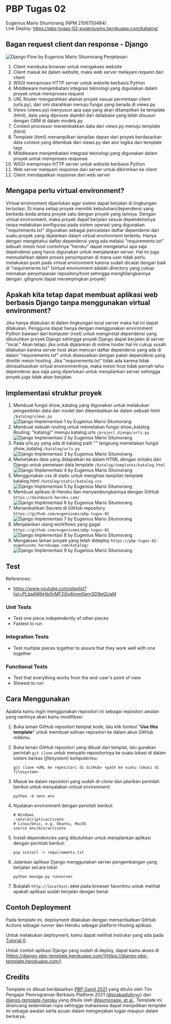 # PBP Tugas 02
Eugenius Mario Situmorang (NPM 2106750484)
<br/>
Link Deploy: https://pbp-tugas-02-eugeniusms.herokuapp.com/katalog/
<br/>

## Bagan request client dan response - Django
![Django Flow by Eugenius Mario Situmorang](https://github.com/eugeniusms/pbp-tugas-02/blob/main/assets/images/django-flow.jpg?raw=true)
Penjelasan:
1. Client membuka browser untuk mengakses website
2. Client masuk ke dalam website, maka web server melayani request dari client
3. WSGI memproses HTTP server untuk website berbasis Python 
4. Middleware menjembatani integrasi teknologi yang digunakan dalam proyek untuk memproses request
5. URL Router mengarahkan alamat proyek sesuai permintaan client (urls.py), dari sini diarahkan 
   menuju fungsi yang berada di views.py
6. Views (views.py) menyusun apa saja yang akan ditampilkan ke template (html), data yang 
   diproses diambil dari database yang telah disusun dengan ORM di dalam models.py
7. Context processor menembakkan data dari views.py menuju template (html)
8. Template (html) menampilkan tampilan depan dari proyek berdasarkan data context yang ditembak 
   dari views.py dan alur logika dari template tags
9. Middleware menjembatani integrasi teknologi yang digunakan dalam proyek untuk memproses 
   response
10. WSGI memproses HTTP server untuk website berbasis Python
11. Web server melayani response dari server untuk dikirimkan ke client
12. Client mendapatkan response dari web server

## Mengapa perlu virtual environment?

Virtual environment diperlukan agar sistem dapat berjalan di lingkungan terisolasi.
Di mana setiap proyek memiliki kebutuhan/dependensi yang berbeda-beda antara proyek satu
dengan proyek yang lainnya. Dengan virtual environment, maka proyek dapat berjalan sesuai
dependensinya tanpa melakukan konfigurasi pada sistem operasi yang digunakan. "requirements.txt"
digunakan sebagai pencatatan daftar dependensi dari suatu proyek yang dijalankan dalam virtual
environment tertentu. Hanya dengan mengetahui daftar dependensi yang ada melalui "requirements.txt" sebuah mesin host contohnya "heroku" dapat mengetahui apa saja dependensi yang harus digunakan untuk menjalankan server. Hal ini juga memudahkan dalam proses penyimpanan di mana user
tidak perlu melakukan push pada virtual environment karena sudah dicatat dengan baik di "requirements.txt" (virtual environment adalah directory yang cukup memakan penyimpanan repository/host sehingga menghilangkannya dengan .gitignore dapat merampingkan proyek)

## Apakah kita tetap dapat membuat aplikasi web berbasis Django tanpa menggunakan virtual environment?

Jika hanya dilakukan di dalam lingkungan local server maka hal ini dapat dilakukan. Pengguna dapat hanya dengan menggunakan environment Python bawaan dari komputer (root) untuk menginstal dependensi yang dibutuhkan proyek Django sehingga proyek Django dapat berjalan di server "local." Akan tetapi, jika untuk dijalankan di online hoster hal ini cukup susah dilakukan karena server host akan mencari daftar dependensi yang ada di dalam "requirements.txt" untuk disesuaikan dengan paket dependensi yang dimiliki mesin hosting. Jika "requirements.txt" tidak ada karena tidak diinisialisasikan virtual environmentnya, maka mesin host tidak pernah tahu dependensi apa saja yang diperlukan untuk menjalankan server sehingga proyek juga tidak akan berjalan.

## Implementasi struktur proyek
1. Membuat fungsi show_katalog yang digunakan untuk melakukan pengambilan data dari model dan dikembalikan ke dalam sebuah html
   `/katalog/views.py`
   ![Django Implementasi 1 by Eugenius Mario Situmorang](https://github.com/eugeniusms/pbp-tugas-02/blob/main/assets/images/implementasi-01.jpg?raw=true)
2. Membuat sebuah routing untuk memetakan fungsi show_katalog. Routing: "katalog/" menuju katalog.urls
   `/project_django/urls.py`
   ![Django Implementasi 2 by Eugenius Mario Situmorang](https://github.com/eugeniusms/pbp-tugas-02/blob/main/assets/images/implementasi-02.jpg?raw=true)
3. Pada urls.py yang ada di katalog path "" langsung memetakan fungsi show_katalog
   `/katalog/urls.py`
   ![Django Implementasi 3 by Eugenius Mario Situmorang](https://github.com/eugeniusms/pbp-tugas-02/blob/main/assets/images/implementasi-03.jpg?raw=true)
4. Memetakan data yang didapatkan ke dalam HTML dengan sintaks dari Django untuk pemetaan data template
   `/katalog/templates/katalog.html`
   ![Django Implementasi 4 by Eugenius Mario Situmorang](https://github.com/eugeniusms/pbp-tugas-02/blob/main/assets/images/implementasi-04.jpg?raw=true)
5. Menggunakan css di static untuk menghias tampilan template katalog.html
   `/katalog/static/katalog.css`
   ![Django Implementasi 5 by Eugenius Mario Situmorang](https://github.com/eugeniusms/pbp-tugas-02/blob/main/assets/images/implementasi-05.jpg?raw=true)
6. Membuat aplikasi di Heroku dan menyambungkannya dengan GitHub
   `https://dashboard.heroku.com/`
   ![Django Implementasi 6 by Eugenius Mario Situmorang](https://github.com/eugeniusms/pbp-tugas-02/blob/main/assets/images/implementasi-06.jpg?raw=true)
7. Menambahkan Secrets di GitHub repository
   `https://github.com/eugeniusms/pbp-tugas-02`
   ![Django Implementasi 7 by Eugenius Mario Situmorang](https://github.com/eugeniusms/pbp-tugas-02/blob/main/assets/images/implementasi-07.jpg?raw=true)
8. Menjalankan ulang workflows yang gagal
   `https://github.com/eugeniusms/pbp-tugas-02`
   ![Django Implementasi 8 by Eugenius Mario Situmorang](https://github.com/eugeniusms/pbp-tugas-02/blob/main/assets/images/implementasi-08.jpg?raw=true)
9. Mengakses laman proyek yang telah dideploy
   `https://pbp-tugas-02-eugeniusms.herokuapp.com/katalog/`
   ![Django Implementasi 9 by Eugenius Mario Situmorang](https://github.com/eugeniusms/pbp-tugas-02/blob/main/assets/images/implementasi-09.jpg?raw=true)

## Test
References:
- https://www.youtube.com/playlist?list=PLbpAWbHbi5rMF2j5n6imm0enrSD9eQUaM
### Unit Tests
- Test one piece independently of other pieces
- Fastest to run

### Integration Tests
- Test multiple pieces together to assure that they work well with one together

### Functional Tests
- Test that everything works from the end-user's point of view
- Slowest to run

## Cara Menggunakan

Apabila kamu ingin menggunakan repositori ini sebagai repositori awalan yang nantinya akan kamu modifikasi:

1. Buka laman GitHub repositori templat kode, lalu klik tombol "**Use this template**"
   untuk membuat salinan repositori ke dalam akun GitHub milikmu.
2. Buka laman GitHub repositori yang dibuat dari templat, lalu gunakan perintah
   `git clone` untuk menyalin repositorinya ke suatu lokasi di dalam sistem
   berkas (_filesystem_) komputermu:

   ```shell
   git clone <URL ke repositori di GitHub> <path ke suatu lokasi di filesystem>
   ```
3. Masuk ke dalam repositori yang sudah di-_clone_ dan jalankan perintah berikut
   untuk menyalakan _virtual environment_:

   ```shell
   python -m venv env
   ```
4. Nyalakan environment dengan perintah berikut:

   ```shell
   # Windows
   .\env\Scripts\activate
   # Linux/Unix, e.g. Ubuntu, MacOS
   source env/bin/activate
   ```
5. Install dependencies yang dibutuhkan untuk menjalankan aplikasi dengan perintah berikut:

   ```shell
   pip install -r requirements.txt
   ```

6. Jalankan aplikasi Django menggunakan server pengembangan yang berjalan secara
   lokal:

   ```shell
   python manage.py runserver
   ```
7. Bukalah `http://localhost:8000` pada browser favoritmu untuk melihat apakah aplikasi sudah berjalan dengan benar.

## Contoh Deployment 

Pada template ini, deployment dilakukan dengan memanfaatkan GitHub Actions sebagai _runner_ dan Heroku sebagai platform Hosting aplikasi. 

Untuk melakukan deployment, kamu dapat melihat instruksi yang ada pada [Tutorial 0](https://pbp-fasilkom-ui.github.io/ganjil-2023/assignments/tutorial/tutorial-0).

Untuk contoh aplikasi Django yang sudah di deploy, dapat kamu akses di [https://django-pbp-template.herokuapp.com/](https://django-pbp-template.herokuapp.com/)

## Credits

Template ini dibuat berdasarkan [PBP Ganjil 2021](https://gitlab.com/PBP-2021/pbp-lab) yang ditulis oleh Tim Pengajar Pemrograman Berbasis Platform 2021 ([@prakashdivyy](https://gitlab.com/prakashdivyy)) dan [django-template-heroku](https://github.com/laymonage/django-template-heroku) yang ditulis oleh [@laymonage, et al.](https://github.com/laymonage). Template ini dirancang sedemikian rupa sehingga mahasiswa dapat menjadikan template ini sebagai awalan serta acuan dalam mengerjakan tugas maupun dalam berkarya.